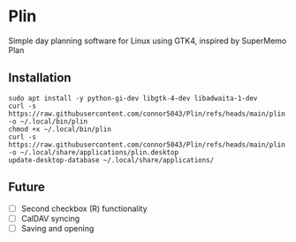 # Plin
Simple day planning software for Linux using GTK4, inspired by SuperMemo Plan

## Installation
```
sudo apt install -y python-gi-dev libgtk-4-dev libadwaita-1-dev
curl -s https://raw.githubusercontent.com/connor5043/Plin/refs/heads/main/plin -o ~/.local/bin/plin
chmod +x ~/.local/bin/plin
curl -s https://raw.githubusercontent.com/connor5043/Plin/refs/heads/main/plin.desktop -o ~/.local/share/applications/plin.desktop
update-desktop-database ~/.local/share/applications/
```

## Future
- [ ] Second checkbox (R) functionality
- [ ] CalDAV syncing
- [ ] Saving and opening
